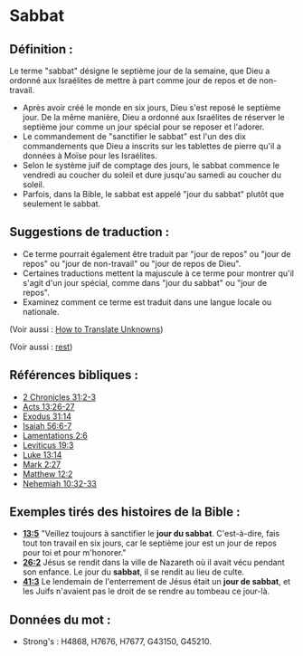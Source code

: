 # Sabbat

## Définition :

Le terme "sabbat" désigne le septième jour de la semaine, que Dieu a ordonné aux Israélites de mettre à part comme jour de repos et de non-travail.

* Après avoir créé le monde en six jours, Dieu s'est reposé le septième jour. De la même manière, Dieu a ordonné aux Israélites de réserver le septième jour comme un jour spécial pour se reposer et l'adorer.
* Le commandement de "sanctifier le sabbat" est l'un des dix commandements que Dieu a inscrits sur les tablettes de pierre qu'il a données à Moïse pour les Israélites.
* Selon le système juif de comptage des jours, le sabbat commence le vendredi au coucher du soleil et dure jusqu'au samedi au coucher du soleil.
* Parfois, dans la Bible, le sabbat est appelé "jour du sabbat" plutôt que seulement le sabbat.

## Suggestions de traduction :

* Ce terme pourrait également être traduit par "jour de repos" ou "jour de repos" ou "jour de non-travail" ou "jour de repos de Dieu".
* Certaines traductions mettent la majuscule à ce terme pour montrer qu'il s'agit d'un jour spécial, comme dans "jour du sabbat" ou "jour de repos".
* Examinez comment ce terme est traduit dans une langue locale ou nationale.

(Voir aussi : [How to Translate Unknowns](rc://en/ta/man/translate/translate-unknown))

(Voir aussi : [rest](../other/rest.md))

## Références bibliques :

* [2 Chronicles 31:2-3](rc://en/tn/help/2ch/31/02)
* [Acts 13:26-27](rc://en/tn/help/act/13/26)
* [Exodus 31:14](rc://en/tn/help/exo/31/14)
* [Isaiah 56:6-7](rc://en/tn/help/isa/56/06)
* [Lamentations 2:6](rc://en/tn/help/lam/02/06)
* [Leviticus 19:3](rc://en/tn/help/lev/19/03)
* [Luke 13:14](rc://en/tn/help/luk/13/14)
* [Mark 2:27](rc://en/tn/help/mrk/02/27)
* [Matthew 12:2](rc://en/tn/help/mat/12/02)
* [Nehemiah 10:32-33](rc://en/tn/help/neh/10/32)

## Exemples tirés des histoires de la Bible :

* __[13:5](rc://en/tn/help/obs/13/05)__ "Veillez toujours à sanctifier le __jour du sabbat__. C'est-à-dire, fais tout ton travail en six jours, car le septième jour est un jour de repos pour toi et pour m'honorer."
* __[26:2](rc://en/tn/help/obs/26/02)__ Jésus se rendit dans la ville de Nazareth où il avait vécu pendant son enfance. Le jour du __sabbat__, il se rendit au lieu de culte.
* __[41:3](rc://en/tn/help/obs/41/03)__ Le lendemain de l'enterrement de Jésus était un __jour de sabbat__, et les Juifs n'avaient pas le droit de se rendre au tombeau ce jour-là.

## Données du mot :

* Strong's : H4868, H7676, H7677, G43150, G45210.
